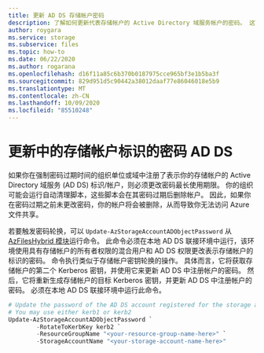 ```yaml
---
title: 更新 AD DS 存储帐户密码
description: 了解如何更新代表存储帐户的 Active Directory 域服务帐户的密码。 这可以防止在密码过期时清除存储帐户，从而防止身份验证失败。
author: roygara
ms.service: storage
ms.subservice: files
ms.topic: how-to
ms.date: 06/22/2020
ms.author: rogarana
ms.openlocfilehash: d16f11a85c6b370b0187975cce965bf3e1b5ba3f
ms.sourcegitcommit: 829d951d5c90442a38012daaf77e86046018e5b9
ms.translationtype: MT
ms.contentlocale: zh-CN
ms.lasthandoff: 10/09/2020
ms.locfileid: "85510248"
---
```

# <a name="update-the-password-of-your-storage-account-identity-in-ad-ds"></a>更新中的存储帐户标识的密码 AD DS

如果你在强制密码过期时间的组织单位或域中注册了表示你的存储帐户的 Active Directory 域服务 (AD DS) 标识/帐户，则必须更改密码最长使用期限。 你的组织可能会运行自动清理脚本，这些脚本会在其密码过期后删除帐户。 因此，如果你在密码过期之前未更改密码，你的帐户将会被删除，从而导致你无法访问 Azure 文件共享。

若要触发密码轮换，可以 `Update-AzStorageAccountADObjectPassword` 从 [AzFilesHybrid 模块](https://github.com/Azure-Samples/azure-files-samples/releases)运行命令。 此命令必须在本地 AD DS 联接环境中运行，该环境使用具有存储帐户的所有者权限的混合用户和 AD DS 权限更改表示存储帐户的标识的密码。 命令执行类似于存储帐户密钥轮换的操作。 具体而言，它将获取存储帐户的第二个 Kerberos 密钥，并使用它来更新 AD DS 中注册帐户的密码。 然后，它将重新生成存储帐户的目标 Kerberos 密钥，并更新 AD DS 中注册帐户的密码。 必须在本地 AD DS 联接环境中运行此命令。

```PowerShell
# Update the password of the AD DS account registered for the storage account
# You may use either kerb1 or kerb2
Update-AzStorageAccountADObjectPassword `
        -RotateToKerbKey kerb2 `
        -ResourceGroupName "<your-resource-group-name-here>" `
        -StorageAccountName "<your-storage-account-name-here>"
```
